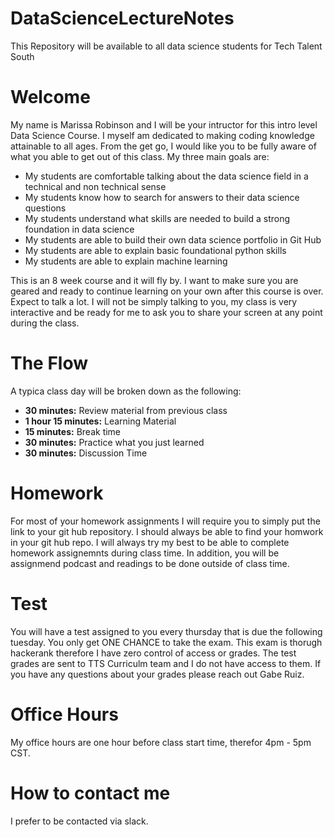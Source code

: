 # DataScienceLectureNotes
This Repository will be available to all data science students for Tech Talent South 

# Welcome

My name is Marissa Robinson and I will be your intructor for this intro level Data Science Course. I myself am dedicated to making coding knowledge attainable to all ages. From the get go, I would like you to be fully aware of what you able to get out of this class. My three main goals are:
- My students are comfortable talking about the data science field in a technical and non technical sense 
- My students know how to search for answers to their data science questions 
- My students understand what skills are needed to build a strong foundation in data science 
- My students are able to build their own data science portfolio in Git Hub 
- My students are able to explain basic foundational python skills 
- My students are able to explain machine learning 

This is an 8 week course and it will fly by. I want to make sure you are geared and ready to continue learning on your own after this course is over. Expect to talk a lot. I will not be simply talking to you, my class is very interactive and be ready for me to ask you to share your screen at any point during the class. 

# The Flow 
A typica class day will be broken down as the following:
- **30 minutes:** Review material from previous class 
- **1 hour 15 minutes:** Learning Material 
- **15 minutes:** Break time 
- **30 minutes:** Practice what you just learned 
- **30 minutes:** Discussion Time 

# Homework 
For most of your homework assignments I will require you to simply put the link to your git hub repository. I should always be able to find your homwork in your git hub repo. I will always try my best to be able to complete homework assignemnts during class time. In addition, you will be assignmend podcast and readings to be done outside of class time. 

# Test 
You will have a test assigned to you every thursday that is due the following tuesday. You only get ONE CHANCE to take the exam. This exam is thorugh hackerank therefore I have zero control of access or grades. The test grades are sent to TTS Curriculm team and I do not have access to them. If you have any questions about your grades please reach out Gabe Ruiz. 

# Office Hours 
My office hours are one hour before class start time, therefor 4pm - 5pm CST. 

# How to contact me 
I prefer to be contacted via slack. 
